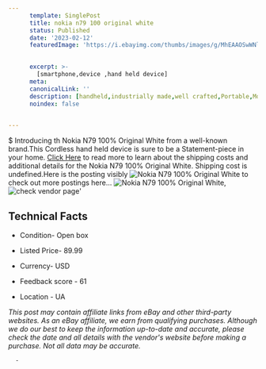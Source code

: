 ```yaml
---
      template: SinglePost
      title: nokia n79 100 original white
      status: Published
      date: '2023-02-12'
      featuredImage: 'https://i.ebayimg.com/thumbs/images/g/MhEAAOSwWNliUCyX/s-l225.jpg'
       

      excerpt: >-
        [smartphone,device ,hand held device]
      meta:
      canonicalLink: ''
      description: [handheld,industrially made,well crafted,Portable,Mobile,Compact,Convenient,Lightweight,Maneuverable,Man-portable,Miniature,Carriable,Hand-held,Light,Holdable,Transportable,Mobile device,Pocket-sized,On-the-go,Wireless,Cordless,Compact size,Convenient size, smartphone,device ,hand held device]
      noindex: false
      

---
```

$
      Introducing th Nokia N79 100% Original White from a well-known brand.This Cordless hand held device is sure to be a Statement-piece in your home. [Click Here](https://www.ebay.com/itm/313948693339?hash=item4918cce35b%3Ag%3AMhEAAOSwWNliUCyX&mkevt=1&mkcid=1&mkrid=711-53200-19255-0&campid=%253CePNCampaignId%253E&customid=%253CreferenceId%253E&toolid=10049) to read more to learn about the shipping costs and additional details for the Nokia N79 100% Original White. Shipping cost is undefined.Here is the posting visibly ![Nokia N79 100% Original White](https://i.ebayimg.com/thumbs/images/g/MhEAAOSwWNliUCyX/s-l225.jpg) to check out more postings here... ![Nokia N79 100% Original White](https://i.ebayimg.com/images/g/MhEAAOSwWNliUCyX/s-l1600.jpg), ![check vendor page](https://origin-galleryplus.ebayimg.com/ws/web/313948693339_2_0_1/225x225.jpg,https://origin-galleryplus.ebayimg.com/ws/web/313948693339_3_0_1/225x225.jpg,https://origin-galleryplus.ebayimg.com/ws/web/313948693339_4_0_1/225x225.jpg,https://origin-galleryplus.ebayimg.com/ws/web/313948693339_5_0_1/225x225.jpg)'

      

 ## Technical Facts 



     
      

 - Condition- Open box 


      

 - Listed Price- 89.99 


      

 - Currency- USD 


      

 - Feedback score - 61 


      

 - Location - UA 


      
      

 *_This post may contain affiliate links from eBay and other third-party websites. As an eBay affiliate, we earn from qualifying purchases. Although we do our best to keep the information up-to-date and accurate, please check the date and all details with the vendor's website before making a purchase. Not all data may be accurate._*




      -
